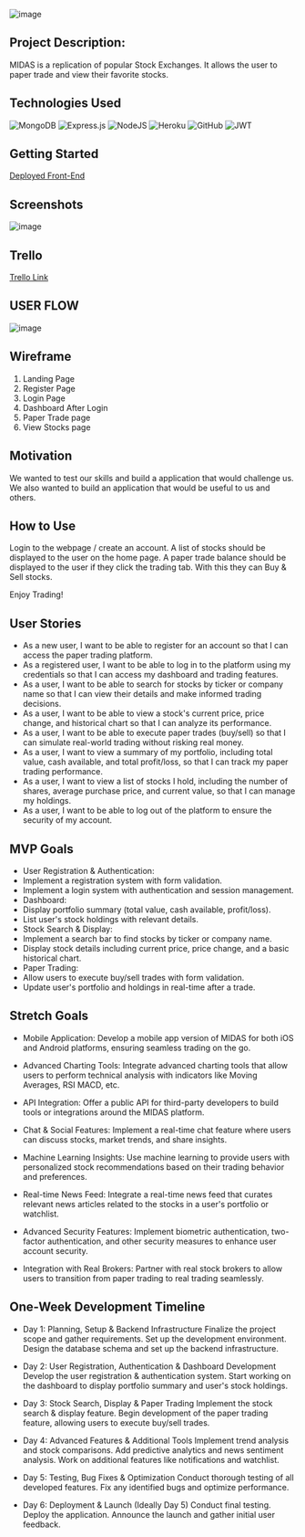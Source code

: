
![image](https://github.com/rehanhussa/Midas/blob/main/midas.png)

## Project Description: 

MIDAS is a replication of popular Stock Exchanges. 
It allows the user to paper trade and view their favorite stocks.

## Technologies Used

![MongoDB](https://img.shields.io/badge/MongoDB-%234ea94b.svg?style=for-the-badge&logo=mongodb&logoColor=white)
![Express.js](https://img.shields.io/badge/express.js-%23404d59.svg?style=for-the-badge&logo=express&logoColor=%2361DAFB)
![NodeJS](https://img.shields.io/badge/node.js-6DA55F?style=for-the-badge&logo=node.js&logoColor=white)
![Heroku](https://img.shields.io/badge/heroku-%23430098.svg?style=for-the-badge&logo=heroku&logoColor=white)
![GitHub](https://img.shields.io/badge/github-%23121011.svg?style=for-the-badge&logo=github&logoColor=white)
![JWT](https://img.shields.io/badge/JWT-black?style=for-the-badge&logo=JSON%20web%20tokens)


## Getting Started

[Deployed Front-End]()

## Screenshots

![image](https://github.com/rehanhussa/Midas/blob/main/test.png)


## Trello

[Trello Link](https://trello.com/b/W70a7V17/midas-simulated-stock-exchange)

## USER FLOW

![image](https://github.com/rehanhussa/Midas/blob/development/user.jpg)

## Wireframe 

1. Landing Page
2. Register Page
3. Login Page
4. Dashboard After Login
5. Paper Trade page
6. View Stocks page

## Motivation

We wanted to test our skills and build a application that would challenge us. We also wanted to build an application that would be useful to us and others.

## How to Use

Login to the webpage / create an account. 
A list of stocks should be displayed to the user on the home page.
A paper trade balance should be displayed to the user if they click the trading tab. 
With this they can Buy & Sell stocks.

Enjoy Trading!

## User Stories 

- As a new user, I want to be able to register for an account so that I can access the paper trading platform.
- As a registered user, I want to be able to log in to the platform using my credentials so that I can access my dashboard and trading features.
- As a user, I want to be able to search for stocks by ticker or company name so that I can view their details and make informed trading decisions.
- As a user, I want to be able to view a stock's current price, price change, and historical chart so that I can analyze its performance.
- As a user, I want to be able to execute paper trades (buy/sell) so that I can simulate real-world trading without risking real money.
- As a user, I want to view a summary of my portfolio, including total value, cash available, and total profit/loss, so that I can track my paper trading performance.
- As a user, I want to view a list of stocks I hold, including the number of shares, average purchase price, and current value, so that I can manage my holdings.
- As a user, I want to be able to log out of the platform to ensure the security of my account.


## MVP Goals 

- User Registration & Authentication:
- Implement a registration system with form validation.
- Implement a login system with authentication and session management.
- Dashboard:
- Display portfolio summary (total value, cash available, profit/loss).
- List user's stock holdings with relevant details.
- Stock Search & Display:
- Implement a search bar to find stocks by ticker or company name.
- Display stock details including current price, price change, and a basic historical chart.
- Paper Trading:
- Allow users to execute buy/sell trades with form validation.
- Update user's portfolio and holdings in real-time after a trade.


## Stretch Goals 

- Mobile Application: Develop a mobile app version of MIDAS for both iOS and Android platforms, ensuring seamless trading on the go.

- Advanced Charting Tools: Integrate advanced charting tools that allow users to perform technical analysis with indicators like Moving Averages, RSI MACD, etc.

- API Integration: Offer a public API for third-party developers to build tools or integrations around the MIDAS platform.

- Chat & Social Features: Implement a real-time chat feature where users can discuss stocks, market trends, and share insights.

- Machine Learning Insights: Use machine learning to provide users with personalized stock recommendations based on their trading behavior and preferences.

- Real-time News Feed: Integrate a real-time news feed that curates relevant news articles related to the stocks in a user's portfolio or watchlist.

- Advanced Security Features: Implement biometric authentication, two-factor authentication, and other security measures to enhance user account security.

- Integration with Real Brokers: Partner with real stock brokers to allow users to transition from paper trading to real trading seamlessly.


## One-Week Development Timeline 

- Day 1: Planning, Setup & Backend Infrastructure
Finalize the project scope and gather requirements.
Set up the development environment.
Design the database schema and set up the backend infrastructure.

- Day 2: User Registration, Authentication & Dashboard Development
Develop the user registration & authentication system.
Start working on the dashboard to display portfolio summary and user's stock holdings.

- Day 3: Stock Search, Display & Paper Trading
Implement the stock search & display feature.
Begin development of the paper trading feature, allowing users to execute buy/sell trades.

- Day 4: Advanced Features & Additional Tools
Implement trend analysis and stock comparisons.
Add predictive analytics and news sentiment analysis.
Work on additional features like notifications and watchlist.

- Day 5: Testing, Bug Fixes & Optimization
Conduct thorough testing of all developed features.
Fix any identified bugs and optimize performance.

- Day 6: Deployment & Launch (Ideally Day 5)
Conduct final testing.
Deploy the application.
Announce the launch and gather initial user feedback.
